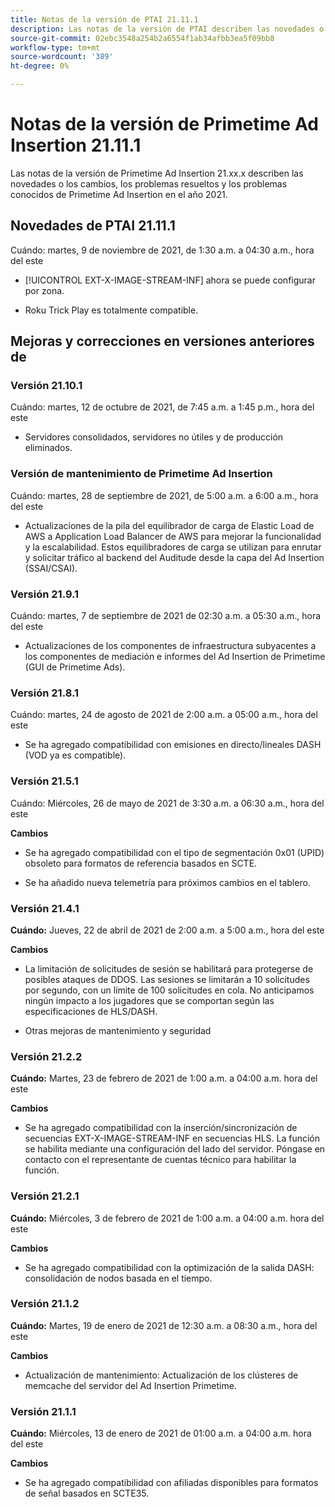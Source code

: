 ```yaml
---
title: Notas de la versión de PTAI 21.11.1
description: Las notas de la versión de PTAI describen las novedades o los cambios, los problemas resueltos y conocidos en Primetime Ad Insertion en el año 2021.
source-git-commit: 02ebc3548a254b2a6554f1ab34afbb3ea5f09bb8
workflow-type: tm+mt
source-wordcount: '389'
ht-degree: 0%

---
```


# Notas de la versión de Primetime Ad Insertion 21.11.1

Las notas de la versión de Primetime Ad Insertion 21.xx.x describen las novedades o los cambios, los problemas resueltos y los problemas conocidos de Primetime Ad Insertion en el año 2021.

## Novedades de PTAI 21.11.1

Cuándo: martes, 9 de noviembre de 2021, de 1:30 a.m. a 04:30 a.m., hora del este

* [!UICONTROL EXT-X-IMAGE-STREAM-INF] ahora se puede configurar por zona.

* Roku Trick Play es totalmente compatible.

## Mejoras y correcciones en versiones anteriores de

### Versión 21.10.1

Cuándo: martes, 12 de octubre de 2021, de 7:45 a.m. a 1:45 p.m., hora del este

* Servidores consolidados, servidores no útiles y de producción eliminados.

### Versión de mantenimiento de Primetime Ad Insertion

Cuándo: martes, 28 de septiembre de 2021, de 5:00 a.m. a 6:00 a.m., hora del este

* Actualizaciones de la pila del equilibrador de carga de Elastic Load de AWS a Application Load Balancer de AWS para mejorar la funcionalidad y la escalabilidad. Estos equilibradores de carga se utilizan para enrutar y solicitar tráfico al backend del Auditude desde la capa del Ad Insertion (SSAI/CSAI).

### Versión 21.9.1

Cuándo: martes, 7 de septiembre de 2021 de 02:30 a.m. a 05:30 a.m., hora del este

* Actualizaciones de los componentes de infraestructura subyacentes a los componentes de mediación e informes del Ad Insertion de Primetime (GUI de Primetime Ads).

### Versión 21.8.1

Cuándo: martes, 24 de agosto de 2021 de 2:00 a.m. a 05:00 a.m., hora del este

* Se ha agregado compatibilidad con emisiones en directo/lineales DASH (VOD ya es compatible).

### Versión 21.5.1

Cuándo: Miércoles, 26 de mayo de 2021 de 3:30 a.m. a 06:30 a.m., hora del este

**Cambios**

* Se ha agregado compatibilidad con el tipo de segmentación 0x01 (UPID) obsoleto para formatos de referencia basados en SCTE.

* Se ha añadido nueva telemetría para próximos cambios en el tablero.

### Versión 21.4.1

**Cuándo:** Jueves, 22 de abril de 2021 de 2:00 a.m. a 5:00 a.m., hora del este

**Cambios**

* La limitación de solicitudes de sesión se habilitará para protegerse de posibles ataques de DDOS. Las sesiones se limitarán a 10 solicitudes por segundo, con un límite de 100 solicitudes en cola. No anticipamos ningún impacto a los jugadores que se comportan según las especificaciones de HLS/DASH.

* Otras mejoras de mantenimiento y seguridad

### Versión 21.2.2

**Cuándo:** Martes, 23 de febrero de 2021 de 1:00 a.m. a 04:00 a.m. hora del este

**Cambios**

* Se ha agregado compatibilidad con la inserción/sincronización de secuencias EXT-X-IMAGE-STREAM-INF en secuencias HLS. La función se habilita mediante una configuración del lado del servidor. Póngase en contacto con el representante de cuentas técnico para habilitar la función.

### Versión 21.2.1

**Cuándo:** Miércoles, 3 de febrero de 2021 de 1:00 a.m. a 04:00 a.m. hora del este

**Cambios**

* Se ha agregado compatibilidad con la optimización de la salida DASH: consolidación de nodos basada en el tiempo.

### Versión 21.1.2

**Cuándo:** Martes, 19 de enero de 2021 de 12:30 a.m. a 08:30 a.m., hora del este

**Cambios**

* Actualización de mantenimiento: Actualización de los clústeres de memcache del servidor del Ad Insertion Primetime.

### Versión 21.1.1

**Cuándo:** Miércoles, 13 de enero de 2021 de 01:00 a.m. a 04:00 a.m. hora del este

**Cambios**

* Se ha agregado compatibilidad con afiliadas disponibles para formatos de señal basados en SCTE35.
